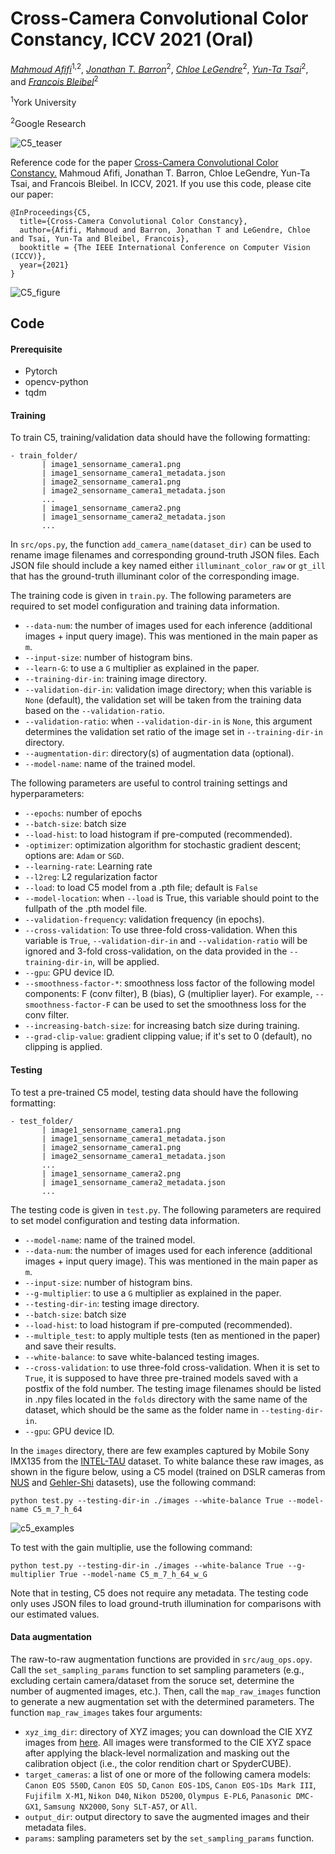 # Cross-Camera Convolutional Color Constancy, ICCV 2021 (Oral)

*[Mahmoud Afifi](https://sites.google.com/view/mafifi)*<sup>1,2</sup>, *[Jonathan T. Barron](https://jonbarron.info/)*<sup>2</sup>, *[Chloe LeGendre](http://www.chloelegendre.com/)*<sup>2</sup>, *[Yun-Ta Tsai](https://scholar.google.com/citations?user=7fUcF9UAAAAJ&hl=en)*<sup>2</sup>, and *[Francois Bleibel](https://www.linkedin.com/in/fbleibel)*<sup>2</sup>

<sup>1</sup>York University

<sup>2</sup>Google Research


![C5_teaser](https://user-images.githubusercontent.com/37669469/103726597-4de63f80-4fa7-11eb-851a-7c35b38d8806.gif)


Reference code for the paper [Cross-Camera Convolutional Color Constancy.](https://arxiv.org/pdf/2011.11890.pdf) Mahmoud Afifi, Jonathan T. Barron, Chloe LeGendre, Yun-Ta Tsai, and Francois Bleibel. In ICCV, 2021. If you use this code, please cite our paper:
```
@InProceedings{C5,
  title={Cross-Camera Convolutional Color Constancy},
  author={Afifi, Mahmoud and Barron, Jonathan T and LeGendre, Chloe and Tsai, Yun-Ta and Bleibel, Francois},
  booktitle = {The IEEE International Conference on Computer Vision (ICCV)},
  year={2021}
}
```

![C5_figure](https://user-images.githubusercontent.com/37669469/103725576-e3cc9b00-4fa4-11eb-8b63-e23de06f3673.jpg)


## Code
#### Prerequisite
* Pytorch
* opencv-python
* tqdm


#### Training 
To train C5, training/validation data should have the following formatting:
```
- train_folder/
       | image1_sensorname_camera1.png
       | image1_sensorname_camera1_metadata.json
       | image2_sensorname_camera1.png
       | image2_sensorname_camera1_metadata.json
       ...
       | image1_sensorname_camera2.png
       | image1_sensorname_camera2_metadata.json
       ...
```

In `src/ops.py`, the function `add_camera_name(dataset_dir)` can be used to rename image filenames and corresponding ground-truth JSON files. Each JSON file should include a key named either `illuminant_color_raw` or `gt_ill` that has the ground-truth illuminant color of the corresponding image. 

The training code is given in `train.py`. The following parameters are required to set model configuration and training data information. 
  * `--data-num`: the number of images used for each inference (additional images + input query image). This was mentioned in the main paper as `m`. 
  * `--input-size`: number of histogram bins. 
  * `--learn-G`: to use a `G` multiplier as explained in the paper.
  * `--training-dir-in`: training image directory.
  * `--validation-dir-in`: validation image directory; when this variable is `None` (default), the validation set will be taken from the training data based on the `--validation-ratio`.
  * `--validation-ratio`: when `--validation-dir-in` is `None`, this argument determines the validation set ratio of the image set in `--training-dir-in` directory.
  * `--augmentation-dir`: directory(s) of augmentation data (optional). 
  * `--model-name`: name of the trained model. 

The following parameters are useful to control training settings and hyperparameters:
  * `--epochs`: number of epochs
  * `--batch-size`: batch size
  * `--load-hist`: to load histogram if pre-computed (recommended). 
  * `-optimizer`: optimization algorithm for stochastic gradient descent; options are: `Adam` or `SGD`.
  * `--learning-rate`: Learning rate
  * `--l2reg`: L2 regularization factor
  * `--load`: to load C5 model from a .pth file; default is `False`
  * `--model-location`: when `--load` is True, this variable should point to the fullpath of the .pth model file.
  * `--validation-frequency`: validation frequency (in epochs).
  * `--cross-validation`: To use three-fold cross-validation. When this variable is `True`, `--validation-dir-in` and `--validation-ratio` will be ignored and 3-fold cross-validation, on the data provided in the `--training-dir-in`, will be applied. 
  * `--gpu`: GPU device ID. 
  * `--smoothness-factor-*`: smoothness loss factor of the following model components: F (conv filter), B (bias), G (multiplier layer). For example, `--smoothness-factor-F` can be used to set the smoothness loss for the conv filter. 
  * `--increasing-batch-size`: for increasing batch size during training.
  * `--grad-clip-value`: gradient clipping value; if it's set to 0 (default), no clipping is applied.


#### Testing
To test a pre-trained C5 model, testing data should have the following formatting:
```
- test_folder/
       | image1_sensorname_camera1.png
       | image1_sensorname_camera1_metadata.json
       | image2_sensorname_camera1.png
       | image2_sensorname_camera1_metadata.json
       ...
       | image1_sensorname_camera2.png
       | image1_sensorname_camera2_metadata.json
       ...
```

The testing code is given in `test.py`. The following parameters are required to set model configuration and testing data information. 
  * `--model-name`: name of the trained model.
  * `--data-num`: the number of images used for each inference (additional images + input query image). This was mentioned in the main paper as `m`.
  * `--input-size`: number of histogram bins. 
  * `--g-multiplier`: to use a `G` multiplier as explained in the paper.
  * `--testing-dir-in`: testing image directory.
  * `--batch-size`: batch size
  * `--load-hist`: to load histogram if pre-computed (recommended). 
  * `--multiple_test`: to apply multiple tests (ten as mentioned in the paper) and save their results.
  * `--white-balance`: to save white-balanced testing images.
  * `--cross-validation`: to use three-fold cross-validation. When it is set to `True`, it is supposed to have three pre-trained models saved with a postfix of the fold number. The testing image filenames should be listed in .npy files located in the `folds` directory with the same name of the dataset, which should be the same as the folder name in `--testing-dir-in`. 
  * `--gpu`: GPU device ID. 

In the `images` directory, there are few examples captured by Mobile Sony IMX135 from the [INTEL-TAU](https://etsin.fairdata.fi/dataset/f0570a3f-3d77-4f44-9ef1-99ab4878f17c) dataset. To white balance these raw images, as shown in the figure below, using a C5 model (trained on DSLR cameras from [NUS](http://cvil.eecs.yorku.ca/projects/public_html/illuminant/illuminant.html) and [Gehler-Shi](https://www2.cs.sfu.ca/~colour/data/shi_gehler/) datasets), use the following command:

`python test.py --testing-dir-in ./images --white-balance True --model-name C5_m_7_h_64`

  
 ![c5_examples](https://user-images.githubusercontent.com/37669469/128657485-b93e47b5-c52d-46a3-86b7-0cdd771084bc.jpg)
 
 To test with the gain multiplie, use the following command:
 
 `python test.py --testing-dir-in ./images --white-balance True --g-multiplier True --model-name C5_m_7_h_64_w_G`
 
  
Note that in testing, C5 does not require any metadata. The testing code only uses JSON files to load ground-truth illumination for comparisons with our estimated values.


#### Data augmentation
The raw-to-raw augmentation functions are provided in `src/aug_ops.opy`. Call the `set_sampling_params` function to set sampling parameters (e.g., excluding certain camera/dataset from the soruce set, determine the number of augmented images, etc.). Then, call the `map_raw_images` function to generate a new augmentation set with the determined parameters. The function `map_raw_images` takes four arguments:
* `xyz_img_dir`: directory of XYZ images; you can download the CIE XYZ images from [here](https://drive.google.com/file/d/1ylf1AnjcdNBbSINS4t6rlfb5U2RJeKQT/view?usp=sharing). All images were transformed to the CIE XYZ space after applying the black-level normalization and masking out the calibration object (i.e., the color rendition chart or SpyderCUBE). 
* `target_cameras`: a list of one or more of the following camera models:
`Canon EOS 550D`, `Canon EOS 5D`, `Canon EOS-1DS`, `Canon EOS-1Ds Mark III`, `Fujifilm X-M1`, `Nikon D40`, `Nikon D5200`, `Olympus E-PL6`, `Panasonic DMC-GX1`, `Samsung NX2000`, `Sony SLT-A57`, or `All`.
* `output_dir`: output directory to save the augmented images and their metadata files.
* `params`: sampling parameters set by the `set_sampling_params` function.


